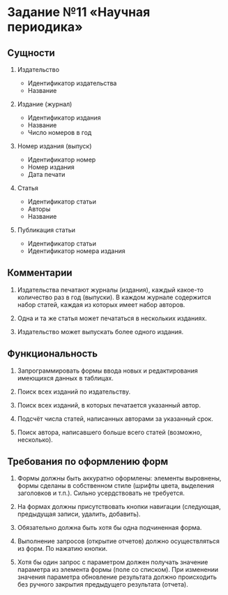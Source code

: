 # Задание №11 «Научная периодика»

## Сущности

1. Издательство
    * Идентификатор издательства
    * Название

2. Издание (журнал)
    * Идентификатор издания
    * Название
    * Число номеров в год

3. Номер издания (выпуск)
    * Идентификатор номер
    * Номер издания
    * Дата печати

4. Статья
    * Идентификатор статьи
    * Авторы
    * Название

5. Публикация статьи
    * Идентификатор статьи
    * Идентификатор номера издания

## Комментарии

1. Издательства печатают журналы (издания), каждый какое-то количество раз в год (выпуски). В каждом журнале содержится набор статей, каждая из которых имеет набор авторов.

2. Одна и та же статья может печататься в нескольких изданиях.

3. Издательство может выпускать более одного издания.


## Функциональность

1. Запрограммировать формы ввода новых и редактирования имеющихся данных в таблицах.

2. Поиск всех изданий по издательству.

3. Поиск всех изданий, в которых печатается указанный автор.

4. Подсчёт числа статей, написанных авторами за указанный срок.

5. Поиск автора, написавшего больше всего статей (возможно, несколько).

## Требования по оформлению форм

1. Формы должны быть аккуратно оформлены: элементы выровнены, формы сделаны в собственном стиле (шрифты цвета, выделения заголовков и т.п.). Сильно усердствовать не требуется.

2. На формах должны присутствовать кнопки навигации (следующая, предыдущая записи, удалить, добавить).

3. Обязательно должна быть хотя бы одна подчиненная форма. 

4. Выполнение запросов (открытие отчетов) должно осуществляться из форм. По нажатию кнопки.

5. Хотя бы один запрос с параметром должен получать значение параметра из элемента формы (поле со списком). При изменении значения параметра обновление результата должно происходить без ручного закрытия предыдущего результата (отчета).
